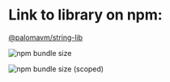 # Link to library on npm:
    
[@palomavm/string-lib](https://www.npmjs.com/package/@palomavm/string-lib)

![npm bundle size](https://img.shields.io/bundlephobia/min/%40palomavm%2Fstring-lib)

![npm bundle size (scoped)](https://img.shields.io/bundlephobia/min/%40palomavm/string-lib)
